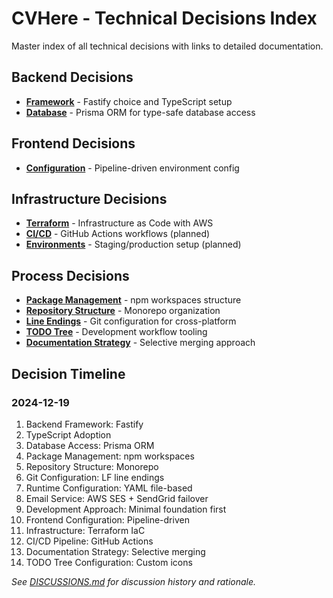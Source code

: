 # CVHere - Technical Decisions Index

Master index of all technical decisions with links to detailed documentation.

## Backend Decisions
- **[Framework](backend/framework.md)** - Fastify choice and TypeScript setup
- **[Database](backend/database.md)** - Prisma ORM for type-safe database access

## Frontend Decisions  
- **[Configuration](frontend/configuration.md)** - Pipeline-driven environment config

## Infrastructure Decisions
- **[Terraform](infrastructure/terraform.md)** - Infrastructure as Code with AWS
- **[CI/CD](infrastructure/cicd.md)** - GitHub Actions workflows (planned)
- **[Environments](infrastructure/environments.md)** - Staging/production setup (planned)

## Process Decisions
- **[Package Management](process/package-management.md)** - npm workspaces structure
- **[Repository Structure](process/repository-structure.md)** - Monorepo organization
- **[Line Endings](process/line-endings.md)** - Git configuration for cross-platform
- **[TODO Tree](process/todo-tree.md)** - Development workflow tooling
- **[Documentation Strategy](process/documentation-strategy.md)** - Selective merging approach

## Decision Timeline

### 2024-12-19
1. Backend Framework: Fastify
2. TypeScript Adoption
3. Database Access: Prisma ORM
4. Package Management: npm workspaces
5. Repository Structure: Monorepo
6. Git Configuration: LF line endings
7. Runtime Configuration: YAML file-based
8. Email Service: AWS SES + SendGrid failover
9. Development Approach: Minimal foundation first
10. Frontend Configuration: Pipeline-driven
11. Infrastructure: Terraform IaC
12. CI/CD Pipeline: GitHub Actions
13. Documentation Strategy: Selective merging
14. TODO Tree Configuration: Custom icons

*See [DISCUSSIONS.md](DISCUSSIONS.md) for discussion history and rationale.*